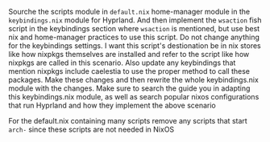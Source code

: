Sourche the scripts module in `default.nix` home-manager module in the `keybindings.nix` module for Hyprland. And then implement the `wsaction` fish script in the keybindings section where `wsaction` is mentioned, but use best nix and home-manager practices to use this script. Do not change anything for the keybindings settings. I want this script's destionation be in nix stores like how nixpkgs themselves are installed and refer to the script like how nixpkgs are called in this scenario. Also update any keybindings that mention nixpkgs include caelestia to use the proper method to call these packages. Make these changes and then rewrite the whole keybindings.nix module with the changes. Make sure to search the guide you in adapting this keybindings.nix module, as well as search popular nixos configurations that run Hyprland and how they implement the above scenario

For the default.nix containing many scripts remove any scripts that start `arch-` since these scripts are not needed in NixOS
